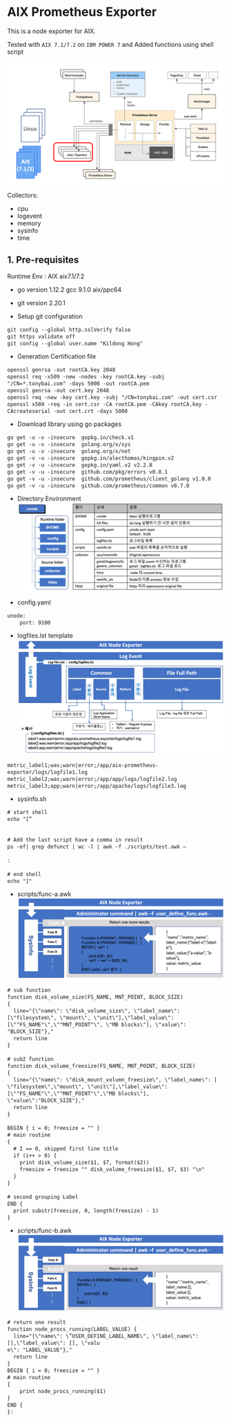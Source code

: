 # AIX Prometheus Exporter

This is a node exporter for AIX.

Tested with `AIX 7.1/7.2` on `IBM POWER 7` and Added functions using shell script

![alt text](images/unode.png)

Collectors:

* cpu
* logevent
* memory
* sysinfo
* time

## 1. Pre-requisites
Runtime Env : AIX aix7.1/7.2 
* go version 1.12.2 gcc 9.1.0 aix/ppc64
* git version 2.20.1

* Setup git configuration
```
git config --global http.sslVerify false
git https validate off
git config --global user.name "Kildong Hong"
```

* Generation Certification file
```
openssl genrsa -out rootCA.key 2048 
openssl req -x509 -new -nodes -key rootCA.key -subj "/CN=*.tonybai.com" -days 5000 -out rootCA.pem 
openssl genrsa -out cert.key 2048 
openssl req -new -key cert.key -subj "/CN=tonybai.com" -out cert.csr 
openssl x509 -req -in cert.csr -CA rootCA.pem -CAkey rootCA.key -CAcreateserial -out cert.crt -days 5000
```


* Download library using go packages
```
go get -u -v -insecure  gopkg.in/check.v1
go get -u -v -insecure  golang.org/x/sys
go get -u -v -insecure  golang.org/x/net
go get -v -u -insecure  gopkg.in/alecthomas/kingpin.v2
go get -v -u -insecure  gopkg.in/yaml.v2 v2.2.8
go get -v -u -insecure  github.com/pkg/errors v0.8.1
go get -v -u -insecure  github.com/prometheus/client_golang v1.0.0
go get -v -u -insecure  github.com/prometheus/common v0.7.0
```

* Directory Environment
![alt text](images/unode-dir.png)

* config.yaml
```
unode:
    port: 9100
```

* logfiles.lst  template
![alt text](images/unode-logevent.png)

```
metric_label1;was;warn|error;/app/aix-prometheus-exporter/logs/logfile1.log
metric_label2;was;warn|error;/app/app/logs/logfile2.log
metric_label3;app;warn|error;/app/apache/logs/logfile3.log
```

* sysinfo.sh

```
# start shell
echo "[”


# Add the last script have a comma in result
ps -ef| grep defunct | wc -l | awk -f ./scripts/test.awk –

:

# end shell
echo "]"
```

* scripts/func-a.awk
![alt text](images/unode-func-a.png)
```
# sub function
function disk_volume_size(FS_NAME, MNT_POINT, BLOCK_SIZE)
{
  line="{\"name\": \"disk_volume_size\", \"label_name\": [\"filesystem\", \"mount\", \"unit\"],\"label_value\": [\""FS_NAME"\",\""MNT_POINT"\", \"MB blocks\"], \"value\": "BLOCK_SIZE"},"
  return line
}

# sub2 function
function disk_volume_freesize(FS_NAME, MNT_POINT, BLOCK_SIZE)
{
  line="{\"name\": \"disk_mount_volumn_freesize\", \"label_name\": [ \"filesystem\",\"mount\", \"unit\"],\"label_value\":[\""FS_NAME"\",\""MNT_POINT"\",\"MB blocks\"], \"value\":"BLOCK_SIZE"},"
  return line
}

BEGIN { i = 0; freesize = "" }
# main routine
{
  # I == 0, skipped first line title
  if (i++ > 0) {
    print disk_volume_size($1, $7, format($2))
    freesize = freesize "" disk_volume_freesize($1, $7, $3) "\n"
  }
}

# second grouping Label
END {
  print substr(freesize, 0, length(freesize) - 1)
}

```

* scripts/func-b.awk
![alt text](images/unode-func-b.png)
```
# return one result
function node_procs_running(LABEL_VALUE) {
  line="{\"name\": \”USER_DEFINE_LABEL_NAME\", \"label_name\": [],\"label_value\": [], \"valu
e\": "LABEL_VALUE"},"
  return line
}
BEGIN { i = 0; freesize = "" }
# main routine
{
    print node_procs_running($1)
}
END {
}:

```
